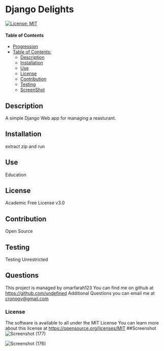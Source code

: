 # Django Delights
[![License: MIT](https://img.shields.io/badge/License-MIT-yellow.svg)](https://opensource.org/licenses/MIT)
#### Table of Contents
- [Progression](#progression)
- [Table of Contents:](#table-of-contents-)
  * [Description](#description)
  * [Installation](#installation) 
  * [Use](#use)
  * [License](#license)
  * [Contribution](#contribution)
  * [Testing](#testing)
  * [ScreenShot](#screenshot)

## Description
A simple Django Web app for managing a reasturant.
## Installation
extract zip and run
## Use
Education
## License
Academic Free License v3.0
## Contribution
Open Source
## Testing
Testing Unrestricted
## Questions
This project is managed by omarfarah123
You can find me on github at https://github.com/undefined
Additional Questions you can email me at cronogy@gmail.com
### License
The software is available to all under the MIT License You can learn more about this license at https://opensource.org/licenses/MIT
##Screenshot![Screenshot (177)](https://user-images.githubusercontent.com/76454677/211633135-dd9bf094-1f6d-4dd0-8258-056ab3b40e3a.png)

![Screenshot (176)](https://user-images.githubusercontent.com/76454677/211633147-dcf9cb1f-5dde-46fa-8a4e-de7c944b190d.png)
